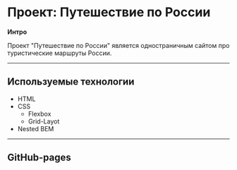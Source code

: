 # Проект: Путешествие по России

**Интро**

Проект "Путешествие по России" является одностраничным сайтом про туристические маршруты России.

***

## Используемые технологии

* HTML
* CSS
	* Flexbox
    * Grid-Layot
* Nested BEM

***

## GitHub-pages

